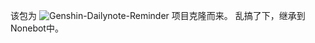 该包为 ![Genshin-Dailynote-Reminder](https://github.com/Xm798/Genshin-Dailynote-Reminder) 项目克隆而来。
乱搞了下，继承到Nonebot中。
